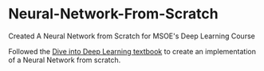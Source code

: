 # Neural-Network-From-Scratch
Created A Neural Network from Scratch for MSOE's Deep Learning Course

Followed the [Dive into Deep Learning textbook](http://www.d2l.ai/) to create an implementation of a Neural Network from scratch.
